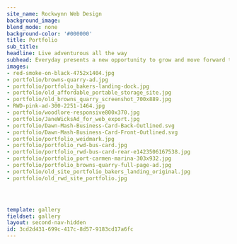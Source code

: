 ```yaml
---
site_name: Rockwynn Web Design
background_image:
blend_mode: none
background-color: '#000000'
title: Portfolio
sub_title:
headline: Live adventurous all the way
subhead: Everyday presents a new opportunity to grow and move forward to your success
images:
- red-smoke-on-black-4752x1404.jpg
- portfolio/browns-quarry-ad.jpg
- portfolio/portfolio_bakers-landing-dock.jpg
- portfolio/old_affordable_portable_storage_site.jpg
- portfolio/old_browns_quarry_screenshot_700x889.jpg
- RWD-pink-ad-300-2251-1464.jpg
- portfolio/woodlore-responsive800x370.jpg
- portfolio/JaneWicksAd_for_web_export.jpg
- portfolio/Dawn-Mash-Business-Card-Back-Outlined.svg
- portfolio/Dawn-Mash-Business-Card-Front-Outlined.svg
- portfolio/portfolio_weidmark.jpg
- portfolio/portfolio_rwd-bus-card.jpg
- portfolio/portfolio_rwd-bus-card-rear-e1423506167538.jpg
- portfolio/portfolio_port-carmen-marina-303x932.jpg
- portfolio/portfolio_browns-quarry-full-page-ad.jpg
- portfolio/old_site_portfolio_bakers_landing_original.jpg
- portfolio/old_rwd_site_portfolio.jpg




template: gallery
fieldset: gallery
layout: second-nav-hidden
id: 3cd2d431-699c-417c-8d57-9183cd17a6fc
---
```

